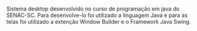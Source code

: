 Sistema desktop desenvolvido no curso de programação em java do SENAC-SC. Para desenvolve-lo foi utilizado a linguagem Java e para as telas foi utilizado a extenção Window Builder e o Framework Java Swing.
